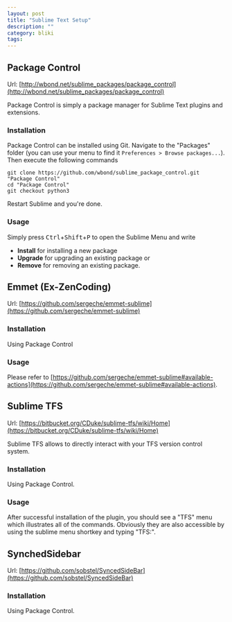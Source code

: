 ```yaml
---
layout: post
title: "Sublime Text Setup"
description: ""
category: bliki
tags:
---
```


## Package Control

Url: [http://wbond.net/sublime_packages/package_control](http://wbond.net/sublime_packages/package_control)

Package Control is simply a package manager for Sublime Text plugins and extensions.

### Installation

Package Control can be installed using Git. Navigate to the "Packages" folder (you can use your menu to find it `Preferences > Browse packages...`). Then execute the following commands

    git clone https://github.com/wbond/sublime_package_control.git "Package Control"
    cd "Package Control"
    git checkout python3

Restart Sublime and you're done.

### Usage

Simply press <kbd>Ctrl</kbd>+<kbd>Shift</kbd>+<kbd>P</kbd> to open the Sublime Menu and write

- **Install** for installing a new package
- **Upgrade** for upgrading an existing package or
- **Remove** for removing an existing package.

## Emmet (Ex-ZenCoding)

Url: [https://github.com/sergeche/emmet-sublime](https://github.com/sergeche/emmet-sublime)

### Installation

Using Package Control

### Usage

Please refer to [https://github.com/sergeche/emmet-sublime#available-actions](https://github.com/sergeche/emmet-sublime#available-actions).

## Sublime TFS

Url: [https://bitbucket.org/CDuke/sublime-tfs/wiki/Home](https://bitbucket.org/CDuke/sublime-tfs/wiki/Home)

Sublime TFS allows to directly interact with your TFS version control system.

### Installation

Using Package Control.

### Usage

After successful installation of the plugin, you should see a "TFS" menu which illustrates all of the commands. Obviously they are also accessible by using the sublime menu shortkey and typing "TFS:".

## SynchedSidebar

Url: [https://github.com/sobstel/SyncedSideBar](https://github.com/sobstel/SyncedSideBar)

### Installation

Using Package Control.